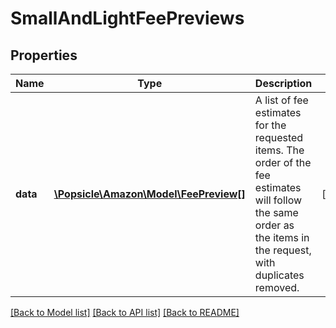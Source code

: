 # SmallAndLightFeePreviews

## Properties
Name | Type | Description | Notes
------------ | ------------- | ------------- | -------------
**data** | [**\Popsicle\Amazon\Model\FeePreview[]**](FeePreview.md) | A list of fee estimates for the requested items. The order of the fee estimates will follow the same order as the items in the request, with duplicates removed. | [optional] 

[[Back to Model list]](../../README.md#documentation-for-models) [[Back to API list]](../../README.md#documentation-for-api-endpoints) [[Back to README]](../../README.md)

